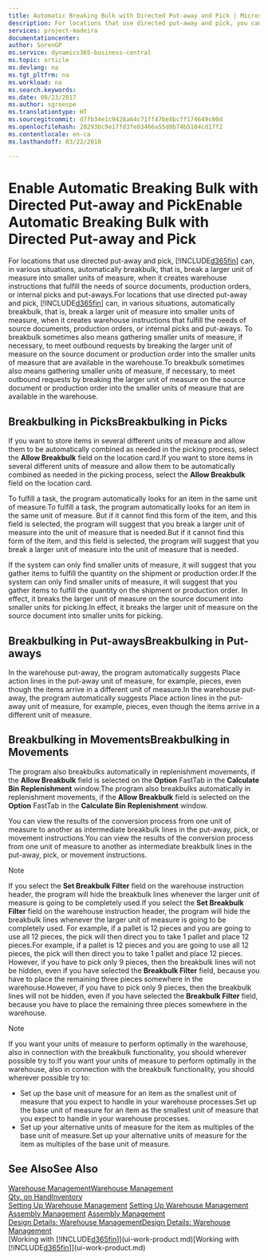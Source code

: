 ```yaml
---
title: Automatic Breaking Bulk with Directed Put-away and Pick | Microsoft Docs
description: For locations that use directed put-away and pick, you can break a larger unit of measure into smaller units of measure, when it creates warehouse instructions that fulfill the needs of source documents, production orders, or internal picks and put-aways.
services: project-madeira
documentationcenter: 
author: SorenGP
ms.service: dynamics365-business-central
ms.topic: article
ms.devlang: na
ms.tgt_pltfrm: na
ms.workload: na
ms.search.keywords: 
ms.date: 08/23/2017
ms.author: sgroespe
ms.translationtype: HT
ms.sourcegitcommit: d7fb34e1c9428a64c71ff47be8bcff174649c00d
ms.openlocfilehash: 20293bc9e17fd3fe03466a55d0b74b5104cd17f2
ms.contentlocale: en-ca
ms.lasthandoff: 03/22/2018

---
```

# <a name="enable-automatic-breaking-bulk-with-directed-put-away-and-pick"></a><span data-ttu-id="33050-103">Enable Automatic Breaking Bulk with Directed Put-away and Pick</span><span class="sxs-lookup"><span data-stu-id="33050-103">Enable Automatic Breaking Bulk with Directed Put-away and Pick</span></span>
<span data-ttu-id="33050-104">For locations that use directed put-away and pick, [!INCLUDE[d365fin](includes/d365fin_md.md)] can, in various situations, automatically breakbulk, that is, break a larger unit of measure into smaller units of measure, when it creates warehouse instructions that fulfill the needs of source documents, production orders, or internal picks and put-aways.</span><span class="sxs-lookup"><span data-stu-id="33050-104">For locations that use directed put-away and pick, [!INCLUDE[d365fin](includes/d365fin_md.md)] can, in various situations, automatically breakbulk, that is, break a larger unit of measure into smaller units of measure, when it creates warehouse instructions that fulfill the needs of source documents, production orders, or internal picks and put-aways.</span></span> <span data-ttu-id="33050-105">To breakbulk sometimes also means gathering smaller units of measure, if necessary, to meet outbound requests by breaking the larger unit of measure on the source document or production order into the smaller units of measure that are available in the warehouse.</span><span class="sxs-lookup"><span data-stu-id="33050-105">To breakbulk sometimes also means gathering smaller units of measure, if necessary, to meet outbound requests by breaking the larger unit of measure on the source document or production order into the smaller units of measure that are available in the warehouse.</span></span>   

## <a name="breakbulking-in-picks"></a><span data-ttu-id="33050-106">Breakbulking in Picks</span><span class="sxs-lookup"><span data-stu-id="33050-106">Breakbulking in Picks</span></span>  
<span data-ttu-id="33050-107">If you want to store items in several different units of measure and allow them to be automatically combined as needed in the picking process, select the **Allow Breakbulk** field on the location card.</span><span class="sxs-lookup"><span data-stu-id="33050-107">If you want to store items in several different units of measure and allow them to be automatically combined as needed in the picking process, select the **Allow Breakbulk** field on the location card.</span></span>  

<span data-ttu-id="33050-108">To fulfill a task, the program automatically looks for an item in the same unit of measure.</span><span class="sxs-lookup"><span data-stu-id="33050-108">To fulfill a task, the program automatically looks for an item in the same unit of measure.</span></span> <span data-ttu-id="33050-109">But if it cannot find this form of the item, and this field is selected, the program will suggest that you break a larger unit of measure into the unit of measure that is needed.</span><span class="sxs-lookup"><span data-stu-id="33050-109">But if it cannot find this form of the item, and this field is selected, the program will suggest that you break a larger unit of measure into the unit of measure that is needed.</span></span>  

<span data-ttu-id="33050-110">If the system can only find smaller units of measure, it will suggest that you gather items to fulfill the quantity on the shipment or production order.</span><span class="sxs-lookup"><span data-stu-id="33050-110">If the system can only find smaller units of measure, it will suggest that you gather items to fulfill the quantity on the shipment or production order.</span></span> <span data-ttu-id="33050-111">In effect, it breaks the larger unit of measure on the source document into smaller units for picking.</span><span class="sxs-lookup"><span data-stu-id="33050-111">In effect, it breaks the larger unit of measure on the source document into smaller units for picking.</span></span>  

## <a name="breakbulking-in-put-aways"></a><span data-ttu-id="33050-112">Breakbulking in Put-aways</span><span class="sxs-lookup"><span data-stu-id="33050-112">Breakbulking in Put-aways</span></span>  
<span data-ttu-id="33050-113">In the warehouse put-away, the program automatically suggests Place action lines in the put-away unit of measure, for example, pieces, even though the items arrive in a different unit of measure.</span><span class="sxs-lookup"><span data-stu-id="33050-113">In the warehouse put-away, the program automatically suggests Place action lines in the put-away unit of measure, for example, pieces, even though the items arrive in a different unit of measure.</span></span>  

## <a name="breakbulking-in-movements"></a><span data-ttu-id="33050-114">Breakbulking in Movements</span><span class="sxs-lookup"><span data-stu-id="33050-114">Breakbulking in Movements</span></span>  
<span data-ttu-id="33050-115">The program also breakbulks automatically in replenishment movements, if the **Allow Breakbulk** field is selected on the **Option** FastTab in the **Calculate Bin Replenishment** window.</span><span class="sxs-lookup"><span data-stu-id="33050-115">The program also breakbulks automatically in replenishment movements, if the **Allow Breakbulk** field is selected on the **Option** FastTab in the **Calculate Bin Replenishment** window.</span></span>  

<span data-ttu-id="33050-116">You can view the results of the conversion process from one unit of measure to another as intermediate breakbulk lines in the put-away, pick, or movement instructions.</span><span class="sxs-lookup"><span data-stu-id="33050-116">You can view the results of the conversion process from one unit of measure to another as intermediate breakbulk lines in the put-away, pick, or movement instructions.</span></span>  

> [!NOTE]  
>  <span data-ttu-id="33050-117">If you select the **Set Breakbulk Filter** field on the warehouse instruction header, the program will hide the breakbulk lines whenever the larger unit of measure is going to be completely used.</span><span class="sxs-lookup"><span data-stu-id="33050-117">If you select the **Set Breakbulk Filter** field on the warehouse instruction header, the program will hide the breakbulk lines whenever the larger unit of measure is going to be completely used.</span></span> <span data-ttu-id="33050-118">For example, if a pallet is 12 pieces and you are going to use all 12 pieces, the pick will then direct you to take 1 pallet and place 12 pieces.</span><span class="sxs-lookup"><span data-stu-id="33050-118">For example, if a pallet is 12 pieces and you are going to use all 12 pieces, the pick will then direct you to take 1 pallet and place 12 pieces.</span></span> <span data-ttu-id="33050-119">However, if you have to pick only 9 pieces, then the breakbulk lines will not be hidden, even if you have selected the **Breakbulk Filter** field, because you have to place the remaining three pieces somewhere in the warehouse.</span><span class="sxs-lookup"><span data-stu-id="33050-119">However, if you have to pick only 9 pieces, then the breakbulk lines will not be hidden, even if you have selected the **Breakbulk Filter** field, because you have to place the remaining three pieces somewhere in the warehouse.</span></span>  

> [!NOTE]  
>  <span data-ttu-id="33050-120">If you want your units of measure to perform optimally in the warehouse, also in connection with the breakbulk functionality, you should wherever possible try to:</span><span class="sxs-lookup"><span data-stu-id="33050-120">If you want your units of measure to perform optimally in the warehouse, also in connection with the breakbulk functionality, you should wherever possible try to:</span></span>  
>   
> - <span data-ttu-id="33050-121">Set up the base unit of measure for an item as the smallest unit of measure that you expect to handle in your warehouse processes.</span><span class="sxs-lookup"><span data-stu-id="33050-121">Set up the base unit of measure for an item as the smallest unit of measure that you expect to handle in your warehouse processes.</span></span>  
> - <span data-ttu-id="33050-122">Set up your alternative units of measure for the item as multiples of the base unit of measure.</span><span class="sxs-lookup"><span data-stu-id="33050-122">Set up your alternative units of measure for the item as multiples of the base unit of measure.</span></span>  

## <a name="see-also"></a><span data-ttu-id="33050-123">See Also</span><span class="sxs-lookup"><span data-stu-id="33050-123">See Also</span></span>  
[<span data-ttu-id="33050-124">Warehouse Management</span><span class="sxs-lookup"><span data-stu-id="33050-124">Warehouse Management</span></span>](warehouse-manage-warehouse.md)  
[<span data-ttu-id="33050-125">Qty. on Hand</span><span class="sxs-lookup"><span data-stu-id="33050-125">Inventory</span></span>](inventory-manage-inventory.md)  
<span data-ttu-id="33050-126">[Setting Up Warehouse Management](warehouse-setup-warehouse.md)   </span><span class="sxs-lookup"><span data-stu-id="33050-126">[Setting Up Warehouse Management](warehouse-setup-warehouse.md)   </span></span>  
<span data-ttu-id="33050-127">[Assembly Management](assembly-assemble-items.md)  </span><span class="sxs-lookup"><span data-stu-id="33050-127">[Assembly Management](assembly-assemble-items.md)  </span></span>  
[<span data-ttu-id="33050-128">Design Details: Warehouse Management</span><span class="sxs-lookup"><span data-stu-id="33050-128">Design Details: Warehouse Management</span></span>](design-details-warehouse-management.md)  
<span data-ttu-id="33050-129">[Working with [!INCLUDE[d365fin](includes/d365fin_md.md)]](ui-work-product.md)</span><span class="sxs-lookup"><span data-stu-id="33050-129">[Working with [!INCLUDE[d365fin](includes/d365fin_md.md)]](ui-work-product.md)</span></span>  

